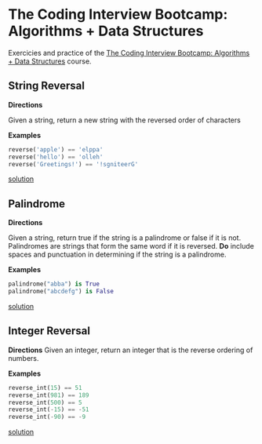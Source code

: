 # The Coding Interview Bootcamp: Algorithms + Data Structures
Exercicies and practice of the [The Coding Interview Bootcamp: Algorithms + Data Structures](https://www.udemy.com/coding-interview-bootcamp-algorithms-and-data-structure/) course.

## String Reversal
**Directions**

Given a string, return a new string with the reversed order of characters

**Examples**
```python
reverse('apple') == 'elppa'
reverse('hello') == 'olleh'
reverse('Greetings!') == '!sgniteerG'
```
[solution](./stringreversal.py)

## Palindrome
**Directions**

Given a string, return true if the string is a palindrome
or false if it is not.  Palindromes are strings that
form the same word if it is reversed. **Do** include spaces
and punctuation in determining if the string is a palindrome.

**Examples**
```python
palindrome("abba") is True
palindrome("abcdefg") is False
```
[solution](./palindrome.py)

## Integer Reversal
**Directions**
Given an integer, return an integer that is the reverse
ordering of numbers.

**Examples**
```python
reverse_int(15) == 51
reverse_int(981) == 189
reverse_int(500) == 5
reverse_int(-15) == -51
reverse_int(-90) == -9
```
[solution](./int_reversal.py)
